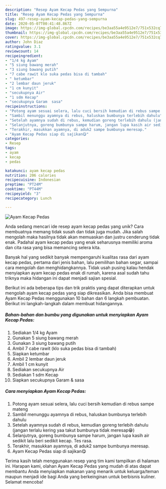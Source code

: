 ```yaml
---
description: "Resep Ayam Kecap Pedas yang Sempurna"
title: "Resep Ayam Kecap Pedas yang Sempurna"
slug: 497-resep-ayam-kecap-pedas-yang-sempurna
date: 2020-05-07T00:41:48.867Z
image: https://img-global.cpcdn.com/recipes/be3aa55a4e9512e7/751x532cq70/ayam-kecap-pedas-foto-resep-utama.jpg
thumbnail: https://img-global.cpcdn.com/recipes/be3aa55a4e9512e7/751x532cq70/ayam-kecap-pedas-foto-resep-utama.jpg
cover: https://img-global.cpcdn.com/recipes/be3aa55a4e9512e7/751x532cq70/ayam-kecap-pedas-foto-resep-utama.jpg
author: John Diaz
ratingvalue: 3.1
reviewcount: 14
recipeingredient:
- "1/4 kg Ayam"
- "5 siung bawang merah"
- "3 siung bawang putih"
- "7 cabe rawit klo suka pedas bisa di tambah"
- " ketumbar"
- "2 lembar daun jeruk"
- "1 cm kunyit"
- "secukupnya Air"
- "1 sdm Kecap"
- "secukupnya Garam  sasa"
recipeinstructions:
- "Potong ayam sesuai selera, lalu cuci bersih kemudian di rebus sampe mateng"
- "Sambil menunggu ayamnya di rebus, haluskan bumbunya terlebih dahulu"
- "Setelah ayamnya sudah di rebus, kemudian goreng terlebih dahulu (jangan terlalu kering yaa takut bumbunya tidak meresap😁)"
- "Selanjutnya, goreng bumbunya sampe harum, jangan lupa kasih air sedikit lalu beri sedikit kecap. Tes rasa."
- "Terakhir, masukkan ayamnya, di aduk2 sampe bumbunya meresap."
- "Ayam Kecap Pedas siap di sajikan😋"
categories:
- Resep
tags:
- ayam
- kecap
- pedas

katakunci: ayam kecap pedas 
nutrition: 206 calories
recipecuisine: Indonesian
preptime: "PT24M"
cooktime: "PT44M"
recipeyield: "3"
recipecategory: Lunch

---
```



![Ayam Kecap Pedas](https://img-global.cpcdn.com/recipes/be3aa55a4e9512e7/751x532cq70/ayam-kecap-pedas-foto-resep-utama.jpg)

Anda sedang mencari ide resep ayam kecap pedas yang unik? Cara membuatnya memang tidak susah dan tidak juga mudah. Jika salah mengolah maka hasilnya tidak akan memuaskan dan justru cenderung tidak enak. Padahal ayam kecap pedas yang enak seharusnya memiliki aroma dan cita rasa yang bisa memancing selera kita.

Banyak hal yang sedikit banyak mempengaruhi kualitas rasa dari ayam kecap pedas, pertama dari jenis bahan, lalu pemilihan bahan segar, sampai cara mengolah dan menghidangkannya. Tidak usah pusing kalau hendak menyiapkan ayam kecap pedas enak di rumah, karena asal sudah tahu triknya maka hidangan ini dapat menjadi sajian spesial.




Berikut ini ada beberapa tips dan trik praktis yang dapat diterapkan untuk mengolah ayam kecap pedas yang siap dikreasikan. Anda bisa membuat Ayam Kecap Pedas menggunakan 10 bahan dan 6 langkah pembuatan. Berikut ini langkah-langkah dalam membuat hidangannya.

<!--inarticleads1-->

##### Bahan-bahan dan bumbu yang digunakan untuk menyiapkan Ayam Kecap Pedas:

1. Sediakan 1/4 kg Ayam
1. Gunakan 5 siung bawang merah
1. Gunakan 3 siung bawang putih
1. Ambil 7 cabe rawit (klo suka pedas bisa di tambah)
1. Siapkan  ketumbar
1. Ambil 2 lembar daun jeruk
1. Ambil 1 cm kunyit
1. Sediakan secukupnya Air
1. Sediakan 1 sdm Kecap
1. Siapkan secukupnya Garam &amp; sasa




<!--inarticleads2-->

##### Cara menyiapkan Ayam Kecap Pedas:

1. Potong ayam sesuai selera, lalu cuci bersih kemudian di rebus sampe mateng
1. Sambil menunggu ayamnya di rebus, haluskan bumbunya terlebih dahulu
1. Setelah ayamnya sudah di rebus, kemudian goreng terlebih dahulu (jangan terlalu kering yaa takut bumbunya tidak meresap😁)
1. Selanjutnya, goreng bumbunya sampe harum, jangan lupa kasih air sedikit lalu beri sedikit kecap. Tes rasa.
1. Terakhir, masukkan ayamnya, di aduk2 sampe bumbunya meresap.
1. Ayam Kecap Pedas siap di sajikan😋




Terima kasih telah menggunakan resep yang tim kami tampilkan di halaman ini. Harapan kami, olahan Ayam Kecap Pedas yang mudah di atas dapat membantu Anda menyiapkan makanan yang menarik untuk keluarga/teman maupun menjadi ide bagi Anda yang berkeinginan untuk berbisnis kuliner. Selamat mencoba!
